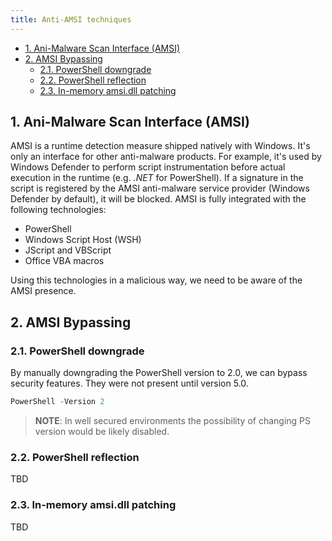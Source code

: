 ```yaml
---
title: Anti-AMSI techniques
---
```


- [1. Ani-Malware Scan Interface (AMSI)](#1-ani-malware-scan-interface-amsi)
- [2. AMSI Bypassing](#2-amsi-bypassing)
  - [2.1. PowerShell downgrade](#21-powershell-downgrade)
  - [2.2. PowerShell reflection](#22-powershell-reflection)
  - [2.3. In-memory amsi.dll patching](#23-in-memory-amsidll-patching)

## 1. Ani-Malware Scan Interface (AMSI)
AMSI is a runtime detection measure shipped natively with Windows. It's only an interface for other anti-malware products. For example, it's used by Windows Defender to perform script instrumentation before actual execution in the runtime (e.g. _.NET_ for PowerShell). If a signature in the script is registered by the AMSI anti-malware service provider (Windows Defender by default), it will be blocked. AMSI is fully integrated with the following technologies:

- PowerShell
- Windows Script Host (WSH)
- JScript and VBScript
- Office VBA macros

Using this technologies in a malicious way, we need to be aware of the AMSI presence.

## 2. AMSI Bypassing

### 2.1. PowerShell downgrade
By manually downgrading the PowerShell version to 2.0, we can bypass security features. They were not present until version 5.0.

```powershell
PowerShell -Version 2
```

> **NOTE**: In well secured environments the possibility of changing PS version would be likely disabled.

### 2.2. PowerShell reflection
TBD

### 2.3. In-memory amsi.dll patching
TBD
